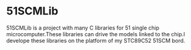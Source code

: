 51SCMLib
========

51SCMLib is a project with many C libraries for 51 single chip microcomputer.These libraries can drive the models linked to the chip.I develope these libraries on the platform of my STC89C52 51SCM bord.
